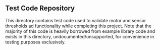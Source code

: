## Test Code Repository

This directory contains test code used to validate motor and sensor
thresholds ad functionality while completing this project. Note that the majority
of this code is heavily borrowed from example library code and exists in 
this directory, undocumented/unsupported, for convenience in testing purposes
exclusively.
